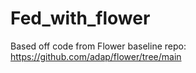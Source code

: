 # Fed_with_flower
Based off code from Flower baseline repo: https://github.com/adap/flower/tree/main